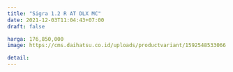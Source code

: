```yaml
---
title: "Sigra 1.2 R AT DLX MC"
date: 2021-12-03T11:04:43+07:00
draft: false

harga: 176,850,000
image: https://cms.daihatsu.co.id/uploads/productvariant/1592548533066.png

detail: 
---
```


